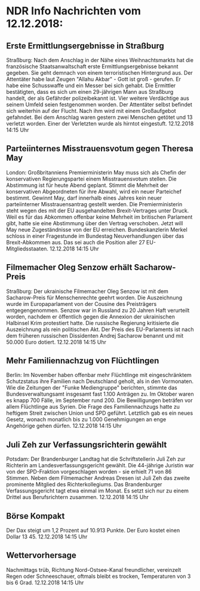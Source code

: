 # NDR Info Nachrichten vom 12.12.2018:


## Erste Ermittlungsergebnisse in Straßburg
Straßburg: Nach dem Anschlag in der Nähe eines Weihnachtsmarkts hat die französische Staatsanwaltschaft erste Ermittlungsergebnisse bekannt gegeben. Sie geht demnach von einem terroristischen Hintergrund aus. Der Attentäter habe laut Zeugen "Allahu Akbar" - Gott ist groß - gerufen. Er habe eine Schusswaffe und ein Messer bei sich gehabt. Die Ermittler bestätigten, dass es sich um einen 29-jährigen Mann aus Straßburg handelt, der als Gefährder polizeibekannt ist. Vier weitere Verdächtige aus seinem Umfeld seien festgenommen worden. Der Attentäter selbst befindet sich weiterhin auf der Flucht. Nach ihm wird mit einem Großaufgebot gefahndet. Bei dem Anschlag waren gestern zwei Menschen getötet und 13 verletzt worden. Einer der Verletzten wurde als hirntot eingestuft. 12.12.2018 14:15 Uhr 

## Parteiinternes Misstrauensvotum gegen Theresa May
London: Großbritanniens Premierministerin May muss sich als Chefin der konservativen Regierungspartei einem Misstrauensvotum stellen. Die Abstimmung ist für heute Abend geplant. Stimmt die Mehrheit der konservativen Abgeordneten für ihre Abwahl, wird ein neuer Parteichef bestimmt. Gewinnt May, darf innerhalb eines Jahres kein neuer parteiinterner Misstrauensantrag gestellt werden. Die Premierministerin steht wegen des mit der EU ausgehandelten Brexit-Vertrages unter Druck. Weil es für das Abkommen offenbar keine Mehrheit im britischen Parlament gibt, hatte sie eine Abstimmung über den Vertrag verschoben. Jetzt will May neue Zugeständnisse von der EU erreichen. Bundeskanzlerin Merkel schloss in einer Fragestunde im Bundestag Neuverhandlungen über das Brexit-Abkommen aus. Das sei auch die Position aller 27 EU-Mitgliedsstaaten. 12.12.2018 14:15 Uhr 

## Filmemacher Oleg Senzow erhält Sacharow-Preis
Straßburg: Der ukrainische Filmemacher Oleg Senzow ist mit dem Sacharow-Preis für Menschenrechte geehrt worden. Die Auszeichnung wurde im Europaparlament von der Cousine des Preisträgers entgegengenommen. Senzow war in Russland zu 20 Jahren Haft verurteilt worden, nachdem er öffentlich gegen die Annexion der ukrainischen Halbinsel Krim protestiert hatte. Die russische Regierung kritisierte die Auszeichnung als rein politischen Akt. Der Preis des EU-Parlaments ist nach dem früheren russischen Dissidenten Andrej Sacharow benannt und mit 50.000 Euro dotiert. 12.12.2018 14:15 Uhr 

## Mehr Familiennachzug von Flüchtlingen
Berlin: Im November haben offenbar mehr Flüchtlinge mit eingeschränktem Schutzstatus ihre Familien nach Deutschland geholt, als in den Vormonaten. Wie die Zeitungen der "Funke Mediengruppe" berichten, stimmte das Bundesverwaltungsamt insgesamt fast 1.100 Anträgen zu. Im Oktober waren es knapp 700 Fälle, im September rund 200. Die Bewilligungen beträfen vor allem Flüchtlinge aus Syrien. Die Frage des Familiennachzugs hatte zu heftigem Streit zwischen Union und SPD geführt. Letztlich gab es ein neues Gesetz, wonach monatlich bis zu 1.000 Genehmigungen an enge Angehörige gehen dürfen. 12.12.2018 14:15 Uhr 

## Juli Zeh zur Verfassungsrichterin gewählt
Potsdam: Der Brandenburger Landtag hat die Schriftstellerin Juli Zeh zur Richterin am Landesverfassungsgericht gewählt. Die 44-jährige Juristin war von der SPD-Fraktion vorgeschlagen worden - sie erhielt 71 von 86 Stimmen. Neben dem Filmemacher Andreas Dresen ist Juli Zeh das zweite prominente Mitglied des Richterkollegiums. Das Brandenburger Verfassungsgericht tagt etwa einmal im Monat. Es setzt sich nur zu einem Drittel aus Berufsrichtern zusammen. 12.12.2018 14:15 Uhr 

## Börse Kompakt
Der Dax steigt um 1,2 Prozent auf 10.913  Punkte. Der Euro kostet einen Dollar 13 45. 12.12.2018 14:15 Uhr 

## Wettervorhersage
Nachmittags trüb, Richtung Nord-Ostsee-Kanal freundlicher, vereinzelt Regen oder Schneeschauer, oftmals bleibt es trocken, Temperaturen von 3 bis 6 Grad. 12.12.2018 14:15 Uhr 
